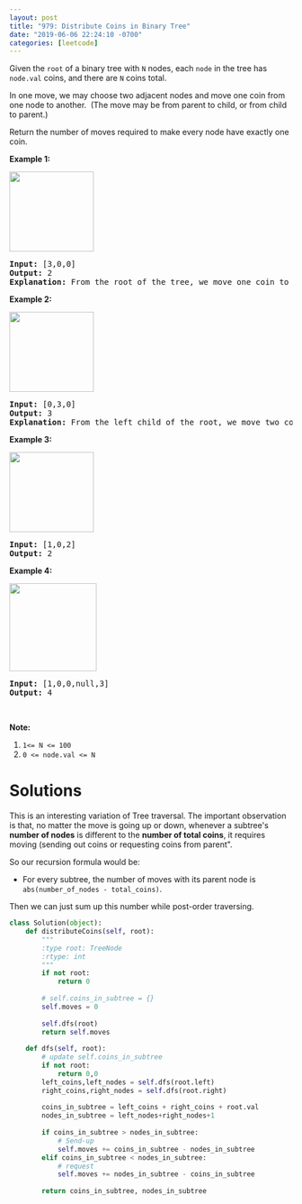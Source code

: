 ```yaml
---
layout: post
title: "979: Distribute Coins in Binary Tree"
date: "2019-06-06 22:24:10 -0700"
categories: [leetcode]
---
```


<p>Given the <code>root</code> of a binary tree with <code>N</code> nodes, each <code>node</code>&nbsp;in the tree has <code>node.val</code> coins, and there are <code>N</code> coins total.</p>

<p>In one move, we may choose two adjacent nodes and move one coin from one node to another.&nbsp; (The move may be from parent to child, or from child to parent.)</p>

<p>Return the number of moves required to make every node have exactly one coin.</p>

<!--more-->

<div>
<p><strong>Example 1:</strong></p>

<p><strong><img alt="" src="https://assets.leetcode.com/uploads/2019/01/18/tree1.png" style="width: 150px; height: 142px;" /></strong></p>

<pre>
<strong>Input: </strong><span id="example-input-1-1">[3,0,0]</span>
<strong>Output: </strong><span id="example-output-1">2</span>
<strong>Explanation: </strong>From the root of the tree, we move one coin to its left child, and one coin to its right child.
</pre>

<div>
<p><strong>Example 2:</strong></p>

<p><strong><img alt="" src="https://assets.leetcode.com/uploads/2019/01/18/tree2.png" style="width: 150px; height: 142px;" /></strong></p>

<pre>
<strong>Input: </strong><span id="example-input-2-1">[0,3,0]</span>
<strong>Output: </strong><span id="example-output-2">3</span>
<strong>Explanation: </strong>From the left child of the root, we move two coins to the root [taking two moves].  Then, we move one coin from the root of the tree to the right child.
</pre>

<div>
<p><strong>Example 3:</strong></p>

<p><strong><img alt="" src="https://assets.leetcode.com/uploads/2019/01/18/tree3.png" style="width: 150px; height: 142px;" /></strong></p>

<pre>
<strong>Input: </strong><span id="example-input-3-1">[1,0,2]</span>
<strong>Output: </strong><span id="example-output-3">2</span>
</pre>

<div>
<p><strong>Example 4:</strong></p>

<p><strong><img alt="" src="https://assets.leetcode.com/uploads/2019/01/18/tree4.png" style="width: 155px; height: 156px;" /></strong></p>

<pre>
<strong>Input: </strong><span id="example-input-4-1">[1,0,0,null,3]</span>
<strong>Output: </strong><span id="example-output-4">4</span>
</pre>

<p>&nbsp;</p>

<p><strong><span>Note:</span></strong></p>

<ol>
	<li><code>1&lt;= N &lt;= 100</code></li>
	<li><code>0 &lt;= node.val &lt;= N</code></li>
</ol>
</div>
</div>
</div>
</div>

# Solutions

This is an interesting variation of Tree traversal.  The important observation is that, no matter the move is going up or down, whenever a subtree's **number of nodes** is different to the **number of total coins**, it requires moving (sending out coins or requesting coins from parent".

So our recursion formula would be:

* For every subtree, the number of moves with its parent node is `abs(number_of_nodes - total_coins)`.

Then we can just sum up this number while post-order traversing.

```python
class Solution(object):
    def distributeCoins(self, root):
        """
        :type root: TreeNode
        :rtype: int
        """
        if not root:
            return 0
        
        # self.coins_in_subtree = {}
        self.moves = 0
        
        self.dfs(root)
        return self.moves
        
    def dfs(self, root):
        # update self.coins_in_subtree
        if not root:
            return 0,0
        left_coins,left_nodes = self.dfs(root.left)
        right_coins,right_nodes = self.dfs(root.right)
        
        coins_in_subtree = left_coins + right_coins + root.val
        nodes_in_subtree = left_nodes+right_nodes+1
        
        if coins_in_subtree > nodes_in_subtree:
            # Send-up
            self.moves += coins_in_subtree - nodes_in_subtree
        elif coins_in_subtree < nodes_in_subtree:
            # request 
            self.moves += nodes_in_subtree - coins_in_subtree
        
        return coins_in_subtree, nodes_in_subtree
```


